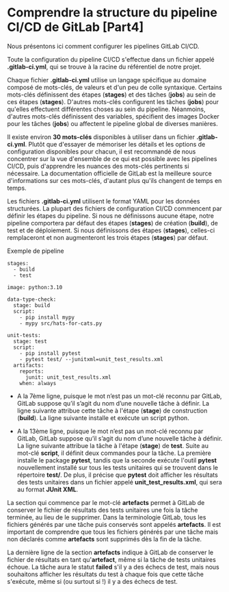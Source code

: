 # Comprendre la structure du pipeline CI/CD de GitLab [Part4]

Nous présentons ici comment configurer les pipelines GitLab CI/CD.

Toute la configuration du pipeline CI/CD s'effectue dans un fichier appelé **.gitlab-ci.yml**, qui se trouve à la racine du référentiel de notre projet.

Chaque fichier **.gitlab-ci.yml** utilise un langage spécifique au domaine composé de mots-clés, de valeurs et d'un peu de colle syntaxique. Certains mots-clés définissent des étapes (**stages**) et des tâches (**jobs**) au sein de ces étapes (**stages**). D'autres mots-clés configurent les tâches (**jobs**) pour qu'elles effectuent différentes choses au sein du pipeline. Néanmoins, d'autres mots-clés définissent des variables, spécifient des images Docker pour les tâches (**jobs**) ou affectent le pipeline global de diverses manières.

Il existe environ **30 mots-clés** disponibles à utiliser dans un fichier **.gitlab-ci.yml**. Plutôt que d'essayer de mémoriser les détails et les options de configuration disponibles pour chacun, il est recommandé de nous concentrer sur la vue d'ensemble de ce qui est possible avec les pipelines CI/CD, puis d'apprendre les nuances des mots-clés pertinents si nécessaire. La documentation officielle de GitLab est la meilleure source d'informations sur ces mots-clés, d'autant plus qu'ils changent de temps en temps.

Les fichiers **.gitlab-ci.yml** utilisent le format YAML pour les données structurées. La plupart des fichiers de configuration CI/CD commencent par définir les étapes du pipeline. Si nous ne définissons aucune étape, notre pipeline comportera par défaut des étapes (**stages**) de création (**build**), de test et de déploiement. Si nous définissons des étapes (**stages**), celles-ci remplaceront et non augmenteront les trois étapes (**stages**) par défaut.

Exemple de pipeline

```
stages:
  - build
  - test

image: python:3.10

data-type-check:
  stage: build
  script:
    - pip install mypy
    - mypy src/hats-for-cats.py

unit-tests:
  stage: test
  script:
    - pip install pytest
    - pytest test/ --junitxml=unit_test_results.xml
  artifacts:
    reports:
      junit: unit_test_results.xml
    when: always
```

- A la 7ème ligne, puisque le mot n’est pas un mot-clé reconnu par GitLab, GitLab suppose qu’il s’agit du nom d’une nouvelle tâche à définir. La ligne suivante attribue cette tâche à l'étape (**stage**) de construction (**build**). La ligne suivante installe et exécute un script python.

- A la 13ème ligne, puisque le mot n’est pas un mot-clé reconnu par GitLab, GitLab suppose qu’il s’agit du nom d’une nouvelle tâche à définir. La ligne suivante attribue la tâche à l'étape (**stage**) de **test**. Suite au mot-clé **script**, il définit deux commandes pour la tâche. La première installe le package **pytest**, tandis que la seconde exécute l'outil **pytest** nouvellement installé sur tous les tests unitaires qui se trouvent dans le répertoire **test/**. De plus, il précise que **pytest** doit afficher les résultats des tests unitaires dans un fichier appelé **unit_test_results.xml**, qui sera au format **JUnit XML**.

La section qui commence par le mot-clé **artefacts** permet à GitLab de conserver le fichier de résultats des tests unitaires une fois la tâche terminée, au lieu de le supprimer. Dans la terminologie GitLab, tous les fichiers générés par une tâche puis conservés sont appelés **artefacts**. Il est important de comprendre que tous les fichiers générés par une tâche mais non déclarés comme **artefacts** sont supprimés dès la fin de la tâche.

La dernière ligne de la section **artefacts** indique à GitLab de conserver le fichier de résultats en tant qu'**artefact**, même si la tâche de tests unitaires échoue. La tâche aura le statut **failed** s'il y a des échecs de test, mais nous souhaitons afficher les résultats du test à chaque fois que cette tâche s'exécute, même si (ou surtout si !) il y a des échecs de test.